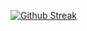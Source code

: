 [![Github Streak](https://github-readme-streak-stats.herokuapp.com?user=JoeJoeJoeJoey&border_radius=5&date_format=M%20j%5B%2C%20Y%5D)](https://git.io/streak-stats)
